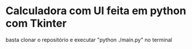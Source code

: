 # Calculadora com UI feita em python com Tkinter

basta clonar o repositório e executar "python ./main.py" no terminal
